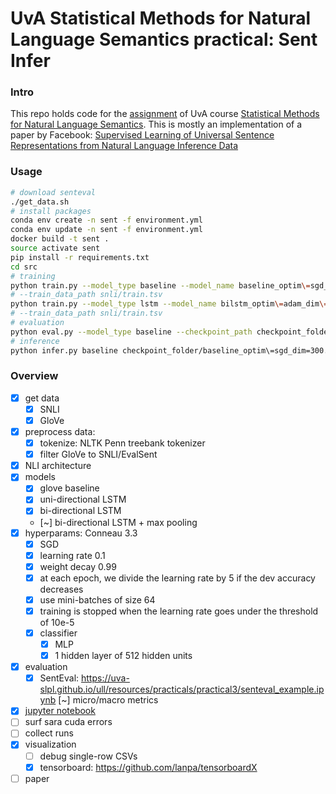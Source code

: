 # UvA Statistical Methods for Natural Language Semantics practical: Sent Infer

### Intro

This repo holds code for the [assignment](https://cl-illc.github.io/semantics/resources/practicals/practical1/smnls_practical.pdf) of UvA course [Statistical Methods for Natural Language Semantics](https://cl-illc.github.io/semantics/).
This is mostly an implementation of a paper by Facebook:
[Supervised Learning of Universal Sentence Representations from 
Natural Language Inference Data](https://www.arxiv-vanity.com/papers/1705.02364/)

### Usage

```bash
# download senteval
./get_data.sh
# install packages
conda env create -n sent -f environment.yml
conda env update -n sent -f environment.yml
docker build -t sent .
source activate sent
pip install -r requirements.txt
cd src
# training
python train.py --model_type baseline --model_name baseline_optim\=sgd_dim=300 --checkpoint_path checkpoint_folder
# --train_data_path snli/train.tsv
python train.py --model_type lstm --model_name bilstm_optim\=adam_dim\=2048 --checkpoint_path checkpoint_folder
# --train_data_path snli/train.tsv
# evaluation
python eval.py --model_type baseline --checkpoint_path checkpoint_folder/baseline_optim=sgd_dim=300.pth
# inference
python infer.py baseline checkpoint_folder/baseline_optim\=sgd_dim=300.pth
```

### Overview

- [x] get data
    - [x] SNLI
    - [x] GloVe
- [x] preprocess data:
    - [x] tokenize: NLTK Penn treebank tokenizer
    - [x] filter GloVe to SNLI/EvalSent
- [x] NLI architecture
- [x] models
    - [x] glove baseline
    - [x] uni-directional LSTM
    - [x] bi-directional LSTM
    - [~] bi-directional LSTM + max pooling
- [x] hyperparams: Conneau 3.3
    - [x] SGD
    - [x] learning rate 0.1
    - [x] weight decay 0.99
    - [x] at each epoch, we divide the learning rate by 5 if the dev accuracy decreases
    - [x] use mini-batches of size 64
    - [x] training is stopped when the learning rate goes under the threshold of 10e-5
    - [x] classifier
        - [x] MLP
        - [x] 1 hidden layer of 512 hidden units
- [x] evaluation
    - [x] SentEval: https://uva-slpl.github.io/ull/resources/practicals/practical3/senteval_example.ipynb
        [~] micro/macro metrics
- [x] [jupyter notebook](https://colab.research.google.com/drive/1z9ncZwkO7CEGNohcgw6YGBmNlkIQAZO3)
- [ ] surf sara cuda errors
- [ ] collect runs
- [x] visualization
    - [ ] debug single-row CSVs
    - [x] tensorboard: https://github.com/lanpa/tensorboardX
- [ ] paper
